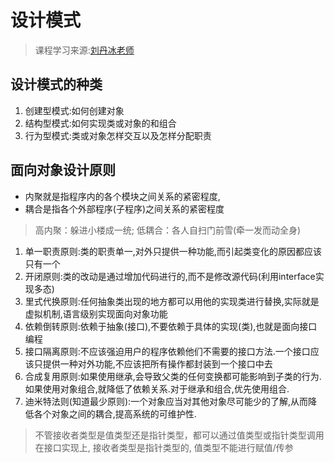 # 设计模式

> 课程学习来源:[刘丹冰老师](https://www.bilibili.com/video/BV1Eg411m7rV/)

## 设计模式的种类

1. 创建型模式:如何创建对象
2. 结构型模式:如何实现类或对象的和组合
3. 行为型模式:类或对象怎样交互以及怎样分配职责

## 面向对象设计原则

- 内聚就是指程序内的各个模块之间关系的紧密程度,
- 耦合是指各个外部程序(子程序)之间关系的紧密程度
> 高内聚：躲进小楼成一统;
> 低耦合：各人自扫门前雪(牵一发而动全身)
1. 单一职责原则:类的职责单一,对外只提供一种功能,而引起类变化的原因都应该只有一个
2. 开闭原则:类的改动是通过增加代码进行的,而不是修改源代码(利用interface实现多态)
3. 里式代换原则:任何抽象类出现的地方都可以用他的实现类进行替换,实际就是虚拟机制,语言级别实现面向对象功能
4. 依赖倒转原则:依赖于抽象(接口),不要依赖于具体的实现(类),也就是面向接口编程
5. 接口隔离原则:不应该强迫用户的程序依赖他们不需要的接口方法.一个接口应该只提供一种对外功能,不应该把所有操作都封装到一个接口中去
6. 合成复用原则:如果使用继承,会导致父类的任何变换都可能影响到子类的行为.如果使用对象组合,就降低了依赖关系.对于继承和组合,优先使用组合.
7. 迪米特法则(知道最少原则):一个对象应当对其他对象尽可能少的了解,从而降低各个对象之间的耦合,提高系统的可维护性.

> 不管接收者类型是值类型还是指针类型，都可以通过值类型或指针类型调用
> 在接口实现上, 接收者类型是指针类型的, 值类型不能进行赋值/传参